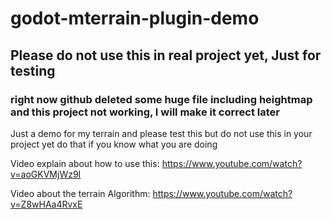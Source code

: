 # godot-mterrain-plugin-demo
## Please do not use this in real project yet, Just for testing
### right now github deleted some huge file including heightmap and this project not working, I will make it correct later
Just a demo for my terrain and please test this but do not use this in your project yet do that if you know what you are doing

Video explain about how to use this:
https://www.youtube.com/watch?v=aoGKVMjWz9I

Video about the terrain Algorithm:
https://www.youtube.com/watch?v=Z8wHAa4RvxE
